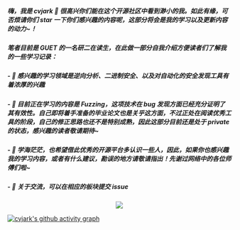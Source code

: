 ##### 嗨，我是 cvjark 👋 很高兴你们能在这个开源社区中看到渺小的我。如此有缘，可否烦请你们 star 一下你们感兴趣的内容呢，这部分将会是我的学习以及更新内容的动力~！

##### 笔者目前是 GUET 的一名研二在读生，在此做一部分自我介绍方便读者们了解我的一些学习记录：
##### - 🔭 感兴趣的学习领域是逆向分析、二进制安全、以及对自动化的安全发现工具有着浓厚的兴趣
##### - 🌱 目前正在学习的内容是 Fuzzing，这项技术在 bug 发现方面已经充分证明了其有效性。自己即将着手准备的毕业论文也是关乎这方面，不过正处在阅读优秀工具的阶段，自己的修正思路也还不是特别成熟，因此这部分目前还是处于 private 的状态，感兴趣的读者敬请期待~
##### - 👯 学海茫茫，也希望借此优秀的开源平台多认识一些人，因此，如果你也感兴趣我的学习内容，或者有什么建议，勘误的地方请敬请指出！先谢过网络中的各位师傅们啦~
##### - 💬 关于交流，可以在相应的板块提交 issue 

<div align="center">
  <img src="https://github-readme-stats.vercel.app/api?username=cvjark&show_icons=true&theme=nightowl"/>
</div>

[![cvjark's github activity graph](https://activity-graph.herokuapp.com/graph?username=cvjark&theme=react-dark)](https://github.com/ashutosh00710/github-readme-activity-graph)




<!--
**Cvjark/Cvjark** is a ✨ _special_ ✨ repository because its `README.md` (this file) appears on your GitHub profile.

Here are some ideas to get you started:

- 🔭 I’m currently working on ...
- 🌱 I’m currently learning ...
- 👯 I’m looking to collaborate on ...
- 🤔 I’m looking for help with ...
- 💬 Ask me about ...
- 📫 How to reach me: ...
- 😄 Pronouns: ...
- ⚡ Fun fact: ...
-->
